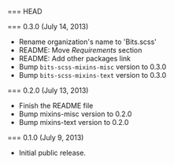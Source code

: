 === HEAD

=== 0.3.0 (July 14, 2013)

* Rename organization's name to 'Bits.scss'
* README: Move _Requirements_ section
* README: Add other packages link
* Bump `bits-scss-mixins-misc` version to 0.3.0
* Bump `bits-scss-mixins-text` version to 0.3.0

=== 0.2.0 (July 13, 2013)

* Finish the README file
* Bump mixins-misc version to 0.2.0
* Bump mixins-text version to 0.2.0

=== 0.1.0 (July 9, 2013)

* Initial public release.